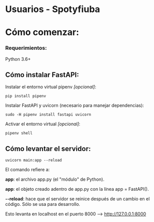# Usuarios - Spotyfiuba 

# Cómo comenzar:

### Requerimientos:
Python 3.6+

## Cómo instalar FastAPI:
Instalar el entorno virtual pipenv *[opcional]*:
```
pip install pipenv
```
Instalar FastAPI y uvicorn (necesario para manejar dependencias):
```
sudo -H pipenv install fastapi uvicorn
```
Activar el entorno virtual *[opcional]*:
```
pipenv shell
```

## Cómo levantar el servidor:

```
uvicorn main:app --reload
```

El comando refiere a:

**app**: el archivo app.py (el "módulo" de Python).

**app**: el objeto creado adentro de app.py con la línea app = FastAPI().

**--reload**: hace que el servidor se reinice después de un cambio en el código. Sólo se usa para desarrollo.

Esto levanta en localhost en el puerto 8000 --> http://127.0.0.1:8000